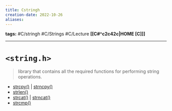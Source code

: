 ```yaml
---
title: Cstringh
creation-date: 2022-10-26
aliases:
---
```

**tags:** #C/stringh #C/Strings  #C/Lecture 
**[[C#^c2c42c|HOME [C]]]**

---
# `<string.h>`
> library that contains all the required functions for performing string operations.

- [strcpy()](Cstrcpy) | [strncpy()](Cstrncpy.md)
- [strlen()](Cstrlen)
- [strcat()](Cstrcat.md) | [strncat()](Cstrncat.md)
- [strcmp()](Cstrcmp.md)